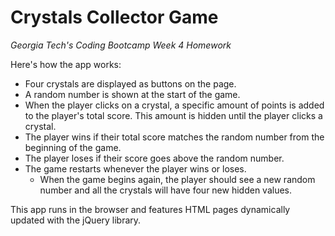 # Crystals Collector Game

*Georgia Tech's Coding Bootcamp Week 4 Homework*

Here's how the app works:
* Four crystals are displayed as buttons on the page.
* A random number is shown at the start of the game.
* When the player clicks on a crystal, a specific amount of points is added to the player's total score. This amount is hidden until the player clicks a crystal.
* The player wins if their total score matches the random number from the beginning of the game.
* The player loses if their score goes above the random number.
* The game restarts whenever the player wins or loses.
	* When the game begins again, the player should see a new random number and all the crystals will have four new hidden values. 

This app runs in the browser and features HTML pages dynamically updated with the jQuery library.